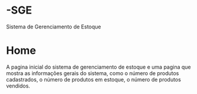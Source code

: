 # -SGE

 Sistema de Gerenciamento de Estoque

# Home

 A pagina inicial do sistema de gerenciamento de estoque
 e uma pagina que mostra as informações gerais do sistema,
 como o número de produtos cadastrados, o número de
 produtos em estoque, o número de produtos vendidos.
